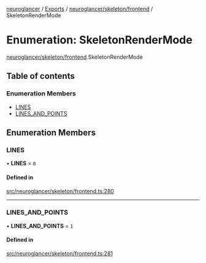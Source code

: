 [neuroglancer](../README.md) / [Exports](../modules.md) / [neuroglancer/skeleton/frontend](../modules/neuroglancer_skeleton_frontend.md) / SkeletonRenderMode

# Enumeration: SkeletonRenderMode

[neuroglancer/skeleton/frontend](../modules/neuroglancer_skeleton_frontend.md).SkeletonRenderMode

## Table of contents

### Enumeration Members

- [LINES](neuroglancer_skeleton_frontend.SkeletonRenderMode.md#lines)
- [LINES\_AND\_POINTS](neuroglancer_skeleton_frontend.SkeletonRenderMode.md#lines_and_points)

## Enumeration Members

### LINES

• **LINES** = ``0``

#### Defined in

[src/neuroglancer/skeleton/frontend.ts:280](https://github.com/ActiveBrainAtlas2/neuroglancer/blob/91617476/src/neuroglancer/skeleton/frontend.ts#L280)

___

### LINES\_AND\_POINTS

• **LINES\_AND\_POINTS** = ``1``

#### Defined in

[src/neuroglancer/skeleton/frontend.ts:281](https://github.com/ActiveBrainAtlas2/neuroglancer/blob/91617476/src/neuroglancer/skeleton/frontend.ts#L281)
